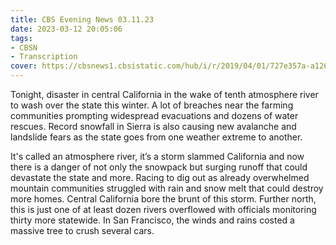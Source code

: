 ```yaml
---
title: CBS Evening News 03.11.23
date: 2023-03-12 20:05:06
tags:
- CBSN
- Transcription
cover: https://cbsnews1.cbsistatic.com/hub/i/r/2019/04/01/727e357a-a126-4138-a2c5-4d3222669d57/thumbnail/640x360/3ff2761028dc5c65cc4f07acd54bcd5c/cbsn2-logo-1920x1080.jpg
---
```

Tonight, disaster in central California in the wake of tenth atmosphere river to wash over the state this winter. A lot of breaches near the farming communities prompting widespread evacuations and dozens of water rescues. Record snowfall in Sierra is also causing new avalanche and landslide fears as the state goes from one weather extreme to another. 

It's called an atmosphere river, it’s a storm slammed California and now there is a danger of not only the snowpack but surging runoff that could devastate the state and more. Racing to dig out as already overwhelmed mountain communities struggled with rain and snow melt that could destroy more homes. Central California bore the brunt of this storm. Further north, this is just one of at least dozen rivers overflowed with officials monitoring thirty more statewide. In San Francisco, the winds and rains costed a massive tree to crush several cars. 
